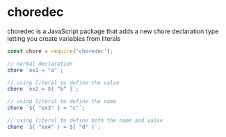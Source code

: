 # choredec
choredec is a JavaScript package that adds a new chore declaration type letting you create variables from literals
```js
const chore = require('choredec');

// normal declaration
chore `ex1 = "a"`;

// using literal to define the value
chore `ex2 = ${ "b" }`;

// using literal to define the name
chore `${ "ex3" } = "c"`;

// using literal to define both the name and value
chore `${ "ex4" } = ${ "d" }`;
```
